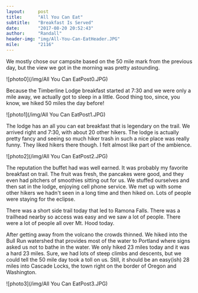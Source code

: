 ```yaml
---
layout:     post
title:      "All You Can Eat"
subtitle:   "Breakfast Is Served"
date:       "2017-08-20 20:52:43"
author:     "Randall"
header-img: "img/All-You-Can-EatHeader.JPG"
mile:       "2116"
---
```

We mostly chose our campsite based on the 50 mile mark from the previous day, but the view we got in the morning was pretty astounding.

![photo0](/img/All You Can EatPost0.JPG)

Because the Timberline Lodge breakfast started at 7:30 and we were only a mile away, we actually got to sleep in a little. Good thing too, since, you know, we hiked 50 miles the day before!

![photo1](/img/All You Can EatPost1.JPG)

The lodge has an all you can eat breakfast that is legendary on the trail. We arrived right and 7:30, with about 20 other hikers. The lodge is actually pretty fancy and seeing so much hiker trash in such a nice place was really funny. They liked hikers there though. I felt almost like part of the ambience.

![photo2](/img/All You Can EatPost2.JPG)

The reputation the buffet had was well earned. It was probably my favorite breakfast on trail. The fruit was fresh, the pancakes were good, and they even had pitchers of smoothies sitting out for us. We stuffed ourselves and then sat in the lodge, enjoying cell phone service. We met up with some other hikers we hadn't seen in a long time and then hiked on. Lots of people were staying for the eclipse.

There was a short side trail today that led to Ramona Falls. There was a trailhead nearby so access was easy and we saw a lot of people. There were a lot of people all over Mt. Hood today.

After getting away from the volcano the crowds thinned. We hiked into the Bull Run watershed that provides most of the water to Portland where signs asked us not to bathe in the water. We only hiked 23 miles today and it was a hard 23 miles. Sure, we had lots of steep climbs and descents, but we could tell the 50 mile day took a toll on us. Still, it should be an easy(ish) 28 miles into Cascade Locks, the town right on the border of Oregon and Washington.

![photo3](/img/All You Can EatPost3.JPG)

